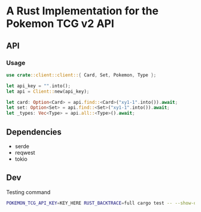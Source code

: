 # A Rust Implementation for the Pokemon TCG v2 API 

## API

### Usage

```rust
use crate::client::client::{ Card, Set, Pokemon, Type };

let api_key = "".into();
let api = Client::new(api_key);

let card: Option<Card> = api.find::<Card>("xy1-1".into()).await;
let set: Option<Set> = api.find::<Set>("xy1-1".into()).await;
let _types: Vec<Type> = api.all::<Type>().await;
```

## Dependencies
- serde
- reqwest
- tokio

## Dev

Testing command
```bash
POKEMON_TCG_API_KEY=KEY_HERE RUST_BACKTRACE=full cargo test -- --show-output
```